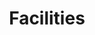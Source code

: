 ---
templateKey: clinic-page
language: en
title: Facilities
redirects: /en/the-clinic/facilities/
published: true
hero:
  display: true
  type: default
  image: /img/hero-facilities.jpg
  parallax: true
  title: >
    <span style="color:white">Facilities</span>
  indicator: true
  halfSize: false
moreinfoFinancing:
  display: false
  type: 2
  imgparallax: /img/parallax-why-choose-us.jpg
  title: ''
  subtitle: ''
  otherinfo1: ''
  otherinfo2: ''
  paragraphs:
    - paragraph: ''
    
heading:
  display: true
  classname:  section-reasons
  title: "A Space Designed for Your Tranquility"
  content: >
    <p class="dv-subtitle text-center">A unique facilities, an exceptional technological equipment and an ideal environment for our patients to enjoy a different Dentistry with the highest level of comfort, hygiene and safety; always looking for the best possible result.</p>

gallery: 
  display: true
elements:
  - link: #
    bg: /img/lightbox-facilities-thumb-01.jpg
    title: MULTICENTRO EMPRESARIAL DEL ESTE
    body: >
      <p style="display:none"></p>
    icon: icon-search
    action: true
    placeholder: ''
  - link: #
    bg: /img/lightbox-facilities-thumb-02.jpg
    title: MAIN ACCESS
    body: >
      <p style="display:none"></p>
    icon: icon-search
    action: true
    placeholder: ''
  - link: #
    bg: /img/lightbox-facilities-thumb-03.jpg
    title: RECEPTION AREA
    body: >
      <p style="display:none"></p>
    icon: icon-search
    action: true
    placeholder: ''
  - link: #
    bg: /img/lightbox-facilities-thumb-04.jpg
    title: WAITING ROOM
    body: >
      <p style="display:none"></p>
    icon: icon-search
    action: true
    placeholder: ''
  - link: #
    bg: /img/lightbox-facilities-thumb-05.jpg
    title: WAITING ROOM
    body: >
      <p style="display:none"></p>
    icon: icon-search
    action: true
    placeholder: ''
  - link: #
    bg: /img/lightbox-facilities-thumb-06.jpg
    title: WAITING ROOM
    body: >
      <p style="display:none"></p>
    icon: icon-search
    action: true
    placeholder: ''
  - link: #
    bg: /img/lightbox-facilities-thumb-07.jpg
    title: TOILETS
    body: >
      <p style="display:none"></p>
    icon: icon-search
    action: true
    placeholder: ''
  - link: #
    bg: /img/lightbox-facilities-thumb-08.jpg
    title: CENTRAL CORRIDOR
    body: >
      <p style="display:none"></p>
    icon: icon-search
    action: true
    placeholder: ''
  - link: #
    bg: /img/lightbox-facilities-thumb-09.jpg
    title: DENTAL ROOM 1
    body: >
      <p style="display:none"></p>
    icon: icon-search
    action: true
    placeholder: ''
  - link: #
    bg: /img/lightbox-facilities-thumb-10.jpg
    title: INTERVIEW AREA
    body: >
      <p style="display:none"></p>
    icon: icon-search
    action: true
    placeholder: ''
  - link: #
    bg: /img/lightbox-facilities-thumb-11.jpg
    title: DENTAL ROOM 1
    body: >
      <p style="display:none"></p>
    icon: icon-search
    action: true
    placeholder: ''
  - link: #
    bg: /img/lightbox-facilities-thumb-12.jpg
    title: CLINICAL UNIT
    body: >
      <p style="display:none"></p>
    icon: icon-search
    action: true
    placeholder: ''
  - link: #
    bg: /img/lightbox-facilities-thumb-13.jpg
    title: DENTAL ROOM 2
    body: >
      <p style="display:none"></p>
    icon: icon-search
    action: true
    placeholder: ''
  - link: #
    bg: /img/lightbox-facilities-thumb-14.jpg
    title: STERILIZATION
    body: >
      <p style="display:none"></p>
    icon: icon-search
    action: true
    placeholder: ''
  - link: #
    bg: /img/lightbox-facilities-thumb-15.jpg
    title: DENTAL ROOM 2
    body: >
      <p style="display:none"></p>
    icon: icon-search
    action: true
    placeholder: ''
  - link: #
    bg: /img/lightbox-facilities-thumb-16.jpg
    title: RADIOLOGY
    body: >
      <p style="display:none"></p>
    icon: icon-search
    action: true
    placeholder: ''
  - link: #
    bg: /img/lightbox-facilities-thumb-17.jpg
    title: DENTAL ROOM 3
    body: >
      <p style="display:none"></p>
    icon: icon-search
    action: true
    placeholder: ''
  - link: #
    bg: /img/lightbox-facilities-thumb-18.jpg
    title: HIGH SUCTION
    body: >
      <p style="display:none"></p>
    icon: icon-search
    action: true
    placeholder: ''
  - link: #
    bg: /img/lightbox-facilities-thumb-19.jpg
    title: DENTAL ROOM 3
    body: >
      <p style="display:none"></p>
    icon: icon-search
    action: true
    placeholder: ''
  - link: #
    bg: /img/lightbox-facilities-thumb-20.jpg
    title: LED LIGHTING
    body: >
      <p style="display:none"></p>
    icon: icon-search
    action: true
    placeholder: ''
  - link: #
    bg: /img/lightbox-facilities-thumb-21.jpg
    title: LABORATORY
    body: >
      <p style="display:none"></p>
    icon: icon-search
    action: true
    placeholder: ''
reasons:
  display: false
  reasons:  
  - type: 1
    img: /img/icon-number-01.jpg  
    nameimg: ''
    title: ''
    paragraph:
      ''
banner:
  display: false
  img: /img/banner-financing.png
  paragraphs:
    - paragraph1:
        ''
      paragraph2:
        ''
    
social:
  display: true
  imgparallax: /img/parallax-follow-us.jpg
  title: Follow Us
  subtitle: On our blog and social networks
  additionalText: News, Articles, Topical Advices and Much More …
  icons:
    - icon:
        img: false
        class: icon-blog
      alt: blog
      nameicon: Blog
      link:
        href: /en/blog/
        target: _blank
        rel: noopener noreferrer
    - icon:
        img: false
        class: icon-instagram
      alt: instagram
      nameicon: Instagram
      link:
        href: https://www.instagram.com/dental_vip/
        target: _blank
        rel: noopener noreferrer
    - icon:
        img: false
        class: icon-facebook
      alt: facebook
      nameicon: Facebook
      link:
        href: https://www.facebook.com/dentalvip/
        target: _blank
        rel: noopener noreferrer


sections:
  display: false
  sections:  
  - type: 1
    titleimage: /img/procedures-implants.png
    contentimage: /img/procedures-implants.png 
    titlecontent: En la clínica...
    content: > 
      ''
lightQuote:
  color: '#fff'
  display: false
  img:
    ld: /img/procedures-aesthetic-dentistry.png
    pt: /img/procedures-aesthetic-dentistry.png
  content: ''
lightbox:
  display: true
  type: gridGallery
  placeholder: ROTATE THE DEVICE TO ENLARGE THE IMAGES
  images:
    - image: /img/lightbox-facilities-01-en.png
    - image: /img/lightbox-facilities-02-en.png
    - image: /img/lightbox-facilities-03-en.png
    - image: /img/lightbox-facilities-04-en.png
    - image: /img/lightbox-facilities-05-en.png
    - image: /img/lightbox-facilities-06-en.png
    - image: /img/lightbox-facilities-07-en.png
    - image: /img/lightbox-facilities-08-en.png
    - image: /img/lightbox-facilities-09-en.png
    - image: /img/lightbox-facilities-10-en.png
    - image: /img/lightbox-facilities-11-en.png
    - image: /img/lightbox-facilities-12-en.png
    - image: /img/lightbox-facilities-13-en.png
    - image: /img/lightbox-facilities-14-en.png
    - image: /img/lightbox-facilities-15-en.png
    - image: /img/lightbox-facilities-16-en.png
    - image: /img/lightbox-facilities-17-en.png
    - image: /img/lightbox-facilities-18-en.png
    - image: /img/lightbox-facilities-19-en.png
    - image: /img/lightbox-facilities-20-en.png
    - image: /img/lightbox-facilities-21-en.png

checkout:
  display: false
  title: ''
  options:
    - img: /img/icon-bank-transfer.png
      title: ''
      subTitle: ''

  checkout:
    - img: /img/icon-paypal.png
      to: /
      text: ''
  banner:
      aside: >
          ''
      img: /img/icon-travel.png


procedures:
  display: true
  title: ¡One Specialty for each treatment!
  procedures:
    - title: dental implants
      to: /en/the-clinic/dental-implants/
      img: /img/procedures-implants.png
    - title: Orthodontics
      to: /en/specialties/orthodontics/
      img: /img/procedures-orthodontics.png
    - title: Aesthetic Dentistry
      to:  /especialidades/aesthetic-dentistry/
      img: /img/procedures-aesthetic-dentistry.png



---